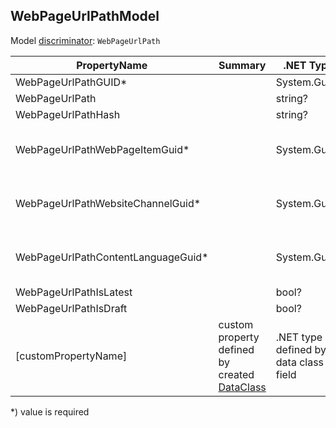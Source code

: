 <!-- generated file with tool "Kentico.Xperience.UMT.DocUtils" - edited through template "UmtModel.cshtml" -->
## WebPageUrlPathModel
Model [discriminator](../UmtModel.md#discriminator): `WebPageUrlPath`

|PropertyName|Summary|.NET Type|Notes|
|---|---|---|---|
|WebPageUrlPathGUID\*||System.Guid?|[UniqueId](../UmtModel.md#UniqueId)|
|WebPageUrlPath||string?||
|WebPageUrlPathHash||string?||
|WebPageUrlPathWebPageItemGuid\*||System.Guid?|Reference to [WebPageItemInfo](../References.md#WebPageItemInfo) on property WebPageUrlPathWebPageItemID **required**|
|WebPageUrlPathWebsiteChannelGuid\*||System.Guid?|Reference to [WebsiteChannelInfo](../References.md#WebsiteChannelInfo) on property WebPageUrlPathWebsiteChannelID **required**|
|WebPageUrlPathContentLanguageGuid\*||System.Guid?|Reference to [ContentLanguageInfo](../References.md#ContentLanguageInfo) on property WebPageUrlPathContentLanguageID **required**|
|WebPageUrlPathIsLatest||bool?||
|WebPageUrlPathIsDraft||bool?||
|[customPropertyName]|custom property defined by created [DataClass](./DataClassModel.md)|.NET type defined by data class field||

<p>*) value is required</p>

